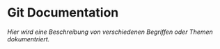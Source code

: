 #  Git Documentation 
*Hier wird eine Beschreibung von verschiedenen Begriffen oder Themen dokumentriert.*